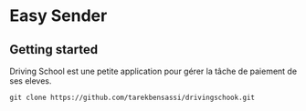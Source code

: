 # Easy Sender

## Getting started

Driving School est une petite application pour gérer la tâche de paiement de ses eleves.

```
git clone https://github.com/tarekbensassi/drivingschook.git

```

